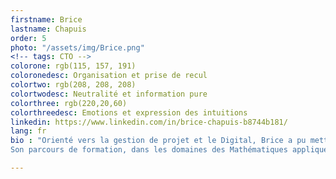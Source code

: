 ```yaml
---
firstname: Brice
lastname: Chapuis
order: 5
photo: "/assets/img/Brice.png"
<!-- tags: CTO -->
colorone: rgb(115, 157, 191)
coloronedesc: Organisation et prise de recul
colortwo: rgb(208, 208, 208)
colortwodesc: Neutralité et information pure
colorthree: rgb(220,20,60)
colorthreedesc: Emotions et expression des intuitions
linkedin: https://www.linkedin.com/in/brice-chapuis-b8744b181/
lang: fr
bio : "Orienté vers la gestion de projet et le Digital, Brice a pu mettre son esprit analytique et ses capacités d'optimisation au service de sociétés comme Longchamp Japan et Nokia. Il met l'accent sur l'efficacité et le respect à travers les relations humaines et la diplomatie. <br><br>
Son parcours de formation, dans les domaines des Mathématiques appliquées aux sciences sociales et du développement web (après une formation au Wagon), l'amène aujourd'hui à construire des outils digitaux pour SEVEN."

---
```

